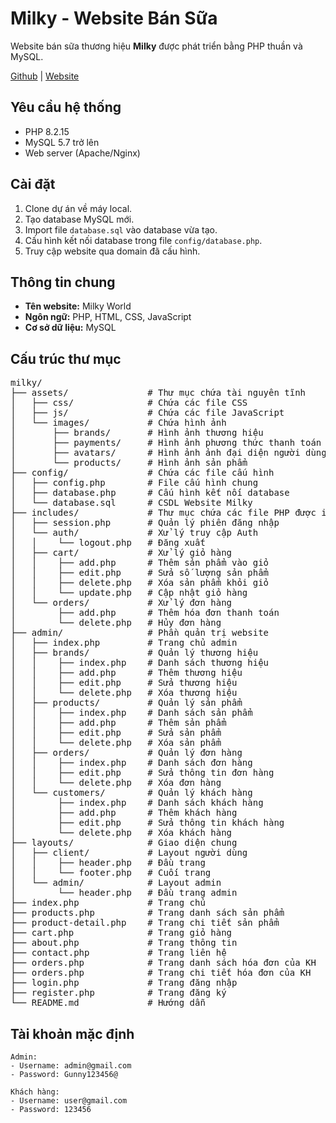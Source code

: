 # Milky - Website Bán Sữa

Website bán sữa thương hiệu **Milky** được phát triển bằng PHP thuần và MySQL.

[Github](https://github.com/PhmHuy1710/DAU-WEB-BANSUA) | [Website](https://loading99.site)

## Yêu cầu hệ thống

- PHP 8.2.15
- MySQL 5.7 trở lên
- Web server (Apache/Nginx)

## Cài đặt

1. Clone dự án về máy local.
2. Tạo database MySQL mới.
3. Import file `database.sql` vào database vừa tạo.
4. Cấu hình kết nối database trong file `config/database.php`.
5. Truy cập website qua domain đã cấu hình.

## Thông tin chung

- **Tên website:** Milky World
- **Ngôn ngữ:** PHP, HTML, CSS, JavaScript
- **Cơ sở dữ liệu:** MySQL

## Cấu trúc thư mục

<pre>
milky/
├── assets/               # Thư mục chứa tài nguyên tĩnh
│   ├── css/              # Chứa các file CSS
│   ├── js/               # Chứa các file JavaScript
│   └── images/           # Chứa hình ảnh
│       ├── brands/       # Hình ảnh thương hiệu
│       ├── payments/     # Hình ảnh phương thức thanh toán
│       ├── avatars/      # Hình ảnh ảnh đại diện người dùng
│       └── products/     # Hình ảnh sản phẩm
├── config/               # Chứa các file cấu hình
│   ├── config.php        # File cấu hình chung
│   ├── database.php      # Cấu hình kết nối database
│   └── database.sql      # CSDL Website Milky
├── includes/             # Thư mục chứa các file PHP được include
│   ├── session.php       # Quản lý phiên đăng nhập
│   └── auth/             # Xử lý truy cập Auth
│   │    └── logout.php   # Đăng xuất
│   ├── cart/             # Xử lý giỏ hàng
│   │    ├── add.php      # Thêm sản phẩm vào giỏ
│   │    ├── edit.php     # Sửa số lượng sản phẩm
│   │    ├── delete.php   # Xóa sản phẩm khỏi giỏ
│   │    └── update.php   # Cập nhật giỏ hàng
│   └── orders/           # Xử lý đơn hàng
│        ├── add.php      # Thêm hóa đơn thanh toán
│        └── delete.php   # Hủy đơn hàng
├── admin/                # Phần quản trị website
│   ├── index.php         # Trang chủ admin
│   ├── brands/           # Quản lý thương hiệu
│   │    ├── index.php    # Danh sách thương hiệu
│   │    ├── add.php      # Thêm thương hiệu
│   │    ├── edit.php     # Sửa thương hiệu
│   │    └── delete.php   # Xóa thương hiệu
│   ├── products/         # Quản lý sản phẩm
│   │    ├── index.php    # Danh sách sản phẩm
│   │    ├── add.php      # Thêm sản phẩm
│   │    ├── edit.php     # Sửa sản phẩm
│   │    └── delete.php   # Xóa sản phẩm
│   ├── orders/           # Quản lý đơn hàng
│   │    ├── index.php    # Danh sách đơn hàng
│   │    ├── edit.php     # Sửa thông tin đơn hàng
│   │    └── delete.php   # Xóa đơn hàng
│   └── customers/        # Quản lý khách hàng
│        ├── index.php    # Danh sách khách hàng
│        ├── add.php      # Thêm khách hàng
│        ├── edit.php     # Sửa thông tin khách hàng
│        └── delete.php   # Xóa khách hàng
├── layouts/              # Giao diện chung
│   ├── client/           # Layout người dùng
│   │    ├── header.php   # Đầu trang
│   │    └── footer.php   # Cuối trang
│   └── admin/            # Layout admin
│        └── header.php   # Đầu trang admin
├── index.php             # Trang chủ
├── products.php          # Trang danh sách sản phẩm
├── product-detail.php    # Trang chi tiết sản phẩm
├── cart.php              # Trang giỏ hàng
├── about.php             # Trang thông tin
├── contact.php           # Trang liên hệ
├── orders.php            # Trang danh sách hóa đơn của KH
├── orders.php            # Trang chi tiết hóa đơn của KH
├── login.php             # Trang đăng nhập
├── register.php          # Trang đăng ký
└── README.md             # Hướng dẫn
</pre>

## Tài khoản mặc định

```plaintext
Admin:
- Username: admin@gmail.com
- Password: Gunny123456@

Khách hàng:
- Username: user@gmail.com
- Password: 123456
```
